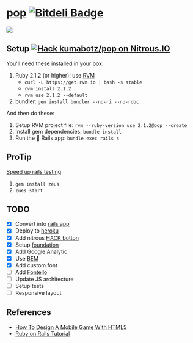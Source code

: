 # [pop](http://playpop.herokuapp.com/) [![Bitdeli Badge](https://d2weczhvl823v0.cloudfront.net/kumabotz/pop/trend.png)](https://bitdeli.com/free "Bitdeli Badge")

![](https://raw.github.com/kumabotz/pop/master/app/assets/images/yo.png)

## Setup [![Hack kumabotz/pop on Nitrous.IO](https://d3o0mnbgv6k92a.cloudfront.net/assets/hack-s-v1-7475db0cf93fe5d1e29420c928ebc614.png)](https://www.nitrous.io/hack_button?source=embed&runtime=rails&repo=kumabotz%2Fpop&file_to_open=README.md)

You'll need these installed in your box:

1. Ruby 2.1.2 (or higher): use [RVM](https://rvm.io/)
   - `curl -L https://get.rvm.io | bash -s stable`
   - `rvm install 2.1.2`
   - `rvm use 2.1.2 --default`
1. bundler: `gem install bundler --no-ri --no-rdoc`

And then do these:

1. Setup RVM project file: `rvm --ruby-version use 2.1.2@pop --create`
1. Install gem dependencies: `bundle install`
1. Run the :star2: Rails app: `bundle exec rails s`

## ProTip

[Speed up rails testing](http://railscasts.com/episodes/412-fast-rails-commands)

1. `gem install zeus`
1. `zues start`

## TODO
- [x] Convert into [rails app](http://playpop.herokuapp.com/)
- [x] Deploy to [heroku](http://playpop.herokuapp.com/)
- [x] Add nitrous [HACK button](https://www.nitrous.io/hack_button?source=embed&runtime=rails&repo=kumabotz%2Fpop&file_to_open=README.md)
- [x] Setup [foundation](http://foundation.zurb.com/)
- [x] Add Google Analytic
- [x] Use [BEM](http://bem.info/)
- [x] Add custom font
- [ ] Add [Fontello](http://fontello.com/)
- [ ] Update JS architecture
- [ ] Setup tests
- [ ] Responsive layout

## References
- [How To Design A Mobile Game With HTML5](http://mobile.smashingmagazine.com/2012/10/19/design-your-own-mobile-game/)
- [Ruby on Rails Tutorial](http://www.railstutorial.org/book)
